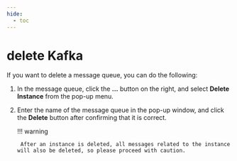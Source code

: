 ```yaml
---
hide:
  - toc
---
```


# delete Kafka

If you want to delete a message queue, you can do the following:

1. In the message queue, click the __...__ button on the right, and select __Delete Instance__ from the pop-up menu.

    <!--screenshot-->

2. Enter the name of the message queue in the pop-up window, and click the __Delete__ button after confirming that it is correct.

    <!--screenshot-->

    !!! warning

        After an instance is deleted, all messages related to the instance will also be deleted, so please proceed with caution.